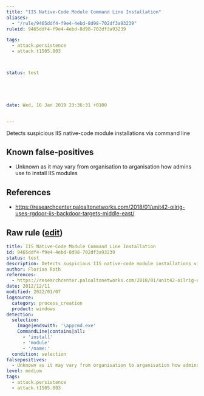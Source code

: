 ```yaml
---
title: "IIS Native-Code Module Command Line Installation"
aliases:
  - "/rule/9465ddf4-f9e4-4ebd-8d98-702df3a93239"
ruleid: 9465ddf4-f9e4-4ebd-8d98-702df3a93239

tags:
  - attack.persistence
  - attack.t1505.003



status: test





date: Wed, 16 Jan 2019 23:36:31 +0100


---
```


Detects suspicious IIS native-code module installations via command line

<!--more-->


## Known false-positives

* Unknown as it may vary from organisation to arganisation how admins use to install IIS modules



## References

* https://researchcenter.paloaltonetworks.com/2018/01/unit42-oilrig-uses-rgdoor-iis-backdoor-targets-middle-east/


## Raw rule ([edit](https://github.com/SigmaHQ/sigma/edit/master/rules/windows/process_creation/proc_creation_win_susp_iss_module_install.yml))
```yaml
title: IIS Native-Code Module Command Line Installation
id: 9465ddf4-f9e4-4ebd-8d98-702df3a93239
status: test
description: Detects suspicious IIS native-code module installations via command line
author: Florian Roth
references:
  - https://researchcenter.paloaltonetworks.com/2018/01/unit42-oilrig-uses-rgdoor-iis-backdoor-targets-middle-east/
date: 2012/12/11
modified: 2022/01/07
logsource:
  category: process_creation
  product: windows
detection:
  selection:
    Image|endswith: '\appcmd.exe'
    CommandLine|contains|all:
      - 'install'
      - 'module'
      - '/name:'
  condition: selection
falsepositives:
  - Unknown as it may vary from organisation to arganisation how admins use to install IIS modules
level: medium
tags:
  - attack.persistence
  - attack.t1505.003

```
